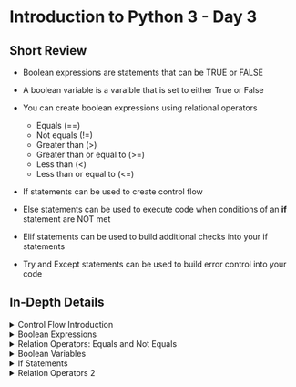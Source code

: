 # Introduction to Python 3 - Day 3

## Short Review

* Boolean expressions are statements that can be TRUE or FALSE
* A boolean variable is a varaible that is set to either True or False
* You can create boolean expressions using relational operators
	* Equals (==)
	* Not equals (!=)
	* Greater than (>)
	* Greater than or equal to (>=)
	* Less than (<)
	* Less than or equal to (<=)

* If statements can be used to create control flow
* Else statements can be used to execute code when conditions of an __if__ statement are NOT met
* Elif statements can be used to build additional checks into your if statements
* Try and Except statements can be used to build error control into your code


## In-Depth Details

<details><summary>Control Flow Introduction</summary>
<p>
	
* In Python, your script executes from the top down
* Programmers job to include gateways (conditional statements) to tell the PC when it should execute certain blocks

</p>
</details>

<details><summary>Boolean Expressions</summary>
<p>
	
* To build control flow into a program, you need to be able to check if something is TRUE or FALSE
* A boolean expression is a statement that can either be TRUE or FALSE
* 

</p>
</details>

<details><summary>Relation Operators: Equals and Not Equals</summary>
<p>
	
* __Relation Operators__ compare two items and return either
* Sometimes called __comparators__
* Two boolean operators are __==__ and __!=__
* These operators compare two items and return TRUE or FALSE
* Can create boolean expressions by comparing two values using these operators
* Comparing strings and integers will return boolean FALSE

</p>
</details>

<details><summary>Boolean Variables</summary>
<p>
	
* True and False are there own special type (__bool__)
* Any variable that is assigned one of these values is called a __boolean variable__
* Boolean variables can be created in several ways
* Easiest way is to simply assign True or False to a variable
* Can also set a variable equal to a boolean expression


```python
my_baby_bool = "true"

print(type(my_baby_bool))

my_baby_bool_two = True

print(type(my_baby_bool_two))
```

</p>
</details>

<details><summary>If Statements</summary>
<p>
	
* Form of a conditional statement is as follows:

```python
if is_raining:
	bring_umbrella()
```

* The colon tells the computer that what is coming next is what should be executed if the condition is met

```python
def dave_check(user_name):
  if user_name == "Dave":
    return "Get off my computer Dave!"
  if user_name == "angela_catlady_87":
    return "I know it is you Dave! Go away!"

  
# Enter a user name here, make sure to make it a string
user_name = "Dave"

print(dave_check(user_name))
```
</p>
</details>

<details><summary>Relation Operators 2</summary>
<p>
	
```python
def age_check(age):
	if age >= 13
	return True
```

* This function takes the users age and compares it to the number 13
* If __age__ is greater than or equal to 13, it returns TRUE

```python
def greater_than(x,y):
  if x > y:
    return x
  if y > x:
    return y
  if x == y:
    return "These numbers are the same"

def graduation_reqs(credits):
  if credits >= 120:
    return "You have enough credits to graduate!"

print(graduation_reqs(120))
```
</p>


<details><summary>Boolean Operators: and</summary>
<p>
	
* Often, the conditions you want to check in your conditional statement require more than one boolean expression
* In these cases, you can build larger boolean expressions using __boolean operators__
* These operators combine smaller boolean expressions into larger ones
* Three boolean operators to cover:
	* and
	* or
	* not

* AND combines two boolean expressions and evaluates as True if both its components are True but False otherwise

```python
statement_one = False

statement_two = True

def graduation_reqs(gpa, credits):
  if (gpa >= 2.0) and (credits >= 120):
    return "You meet the requirements to graduate!"
```

</p>
</details>

<details><summary>Boolean Operators: or</summary>
<p>
	
* The boolean operator __OR__ combines two expressions into a larger expression that is True if either component is True

```python
statement_one = (2 - 1 > 3) or (-5 * 2 == -10)

statement_two = (9 + 5 <= 15) or (7 != 4 + 3)

def graduation_mailer(gpa, credits):
  if (gpa >= 2.0) or (credits >= 120):
    return True
```

</p>
</details>

<details><summary>Boolean Operators: not</summary>
<p>
	
* When NOT operator is applied to any boolean expression, it reverses the boolean value
* If we have a TRUE statement and apply a NOT operator, we get a FALSE statement
* In Python, the __not__ operator is applied at the very beginning of the statement

```python
not True == False
not False == True
```

```python
statement_one = False

statement_two = True

def graduation_reqs(gpa, credits):
  if (gpa >= 2.0) and (credits >= 120):
    return "You meet the requirements to graduate!"
  if (gpa >= 2.0) and not (credits >= 120):
    return "You do not have enough credits to graduate."
  if not (gpa >= 2.0) and (credits >= 120):
    return "Your GPA is not high enough to graduate."
  if not (gpa >= 2.0) and not (credits >= 120):
    return "You do not meet either requirement to graduate!"
```
</p>
</details>

<details><summary>Else Statements</summary>
<p>
	
* Else statements allow us to elegantly describe what we want our code to do when certain conditions are NOT met
* Else statements always appear in conjunction with if statements

```python
def graduation_reqs(gpa, credits):
  if (gpa >= 2.0) and (credits >= 120):
    return "You meet the requirements to graduate!"
  if (gpa >= 2.0) and not (credits >= 120):
    return "You do not have enough credits to graduate."
  if not (gpa >= 2.0) and (credits >= 120):
    return "Your GPA is not high enough to graduate."
  else:
    return "You do not meet the GPA or the credit requirement for graduation."
```
</p>
</details>

<details><summary>Else If Statements</summary>
<p>
	
* An elif statement checks another condition after the previous if statement conditions are not met
* Can use elif statements to control the order we want the program to check each of our conditional statements
* First, the if statement is checked, then each elif statement is checked from top to bottom
* Then, finally, the else code is executed if none of the previous conditions have been met

```python
def grade_converter(gpa):
  grade = "F"
  
  if gpa >= 4.0:
    grade = "A"
  elif gpa >= 3.0:
    grade = "B"
  elif gpa >= 2.0:
    grade = "C"
  elif gpa >= 1.0:
    grade = "D"
    
  return grade
```

</p>
</details>

<details><summary>Try and Except Statements</summary>
<p>
	
* Can use try and except statements to check for possible errors a user might encounter
* General syntax of a try and except statement is

```python
try:
	# some statement
except ErrorName:
	# some statement
```

* First, the statement under __try__ will be executed
* If at some point an exception is raised during this execution, such as a NameError or a ValueError and that exception matches the keyword in the except statement, then the try statement will terminate and except will execute

```python
def raises_value_error():
  raise ValueError

try:
  raises_value_error()
except ValueError:
  print("You raised a ValueError!")
```

</p>
</details>

<details><summary>Review Code</summary>
<p>
	
```python
def applicant_selector(gpa, ps_score, ec_count):
  if (gpa >= 3.0) and (ps_score>= 90) and (ec_count >= 3):
    return "This applicant should be accepted."
  elif (gpa >= 3.0) and (ps_score >= 90) and not (ec_count >= 3):
    return "This applicant should be given an in-person interview."
  else:
    return "This applicant should be rejected."
```

</p>
</details>
